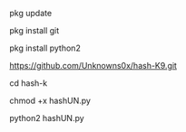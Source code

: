 pkg update 


pkg install git


pkg install python2


https://github.com/Unknowns0x/hash-K9.git


cd hash-k


chmod +x hashUN.py


python2 hashUN.py

